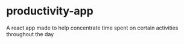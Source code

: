 # productivity-app
A react app made to help concentrate time spent on certain activities throughout the day
